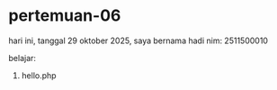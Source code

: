 # pertemuan-06

hari ini, tanggal 29 oktober 2025, saya bernama hadi
nim: 2511500010

belajar:
<ol>
<li>hello.php</li>
</ol>